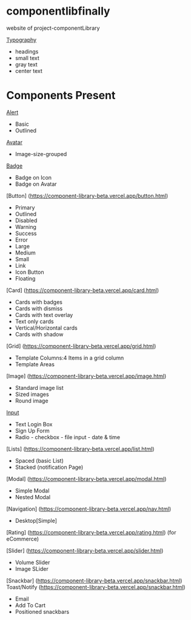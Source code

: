  # componentlibfinally

website of  project-componentLibrary

[Typography](https://component-library-beta.vercel.app/typography.html) 

* headings
* small text
* gray text
 * center text

  # Components Present

[Alert](https://component-library-beta.vercel.app/alert.html)  
  * Basic
  * Outlined
  
[Avatar](https://component-library-beta.vercel.app/avatar.html)  
* Image-size-grouped

[Badge](https://component-library-beta.vercel.app/badge.html)  
* Badge on Icon
* Badge on Avatar

[Button] (https://component-library-beta.vercel.app/button.html)  
* Primary
* Outlined
* Disabled
* Warning
* Success
* Error
* Large 
* Medium
* Small
* Link
* Icon Button
* Floating

[Card] (https://component-library-beta.vercel.app/card.html) 
* Cards with badges
* Cards with dismiss
* Cards with text overlay
* Text only cards
* Vertical/Horizontal cards
* Cards with shadow

[Grid] (https://component-library-beta.vercel.app/grid.html) 
* Template Columns:4 Items in a grid column
* Template Areas

[Image] (https://component-library-beta.vercel.app/image.html) 
* Standard image list
* Sized images
* Round image

[Input](https://component-library-beta.vercel.app/input.html) 
* Text Login Box
* Sign Up Form
* Radio - checkbox - file input - date & time

[Lists] (https://component-library-beta.vercel.app/list.html) 
* Spaced (basic List)
* Stacked (notification Page)

[Modal] (https://component-library-beta.vercel.app/modal.html) 
* Simple Modal
* Nested Modal

[Navigation] (https://component-library-beta.vercel.app/nav.html) 
* Desktop[Simple]

[Rating] (https://component-library-beta.vercel.app/rating.html) (for eCommerce)

[Slider] (https://component-library-beta.vercel.app/slider.html) 
* Volume Slider
* Image SLider

[Snackbar] (https://component-library-beta.vercel.app/snackbar.html)
Toast/Notify (https://component-library-beta.vercel.app/snackbar.html)
* Email
* Add To Cart
* Positioned snackbars

